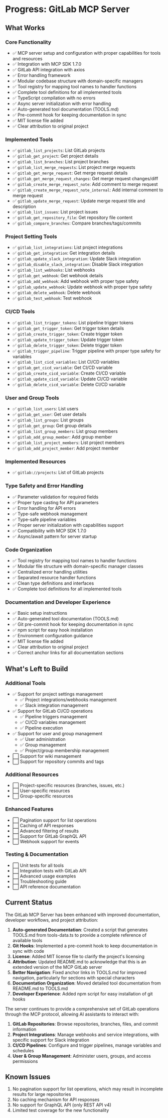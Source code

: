 # Progress: GitLab MCP Server

## What Works

### Core Functionality
- ✅ MCP server setup and configuration with proper capabilities for tools and resources
- ✅ Integration with MCP SDK 1.7.0
- ✅ GitLab API integration with axios
- ✅ Error handling framework
- ✅ Modular codebase structure with domain-specific managers
- ✅ Tool registry for mapping tool names to handler functions
- ✅ Complete tool definitions for all implemented tools
- ✅ TypeScript compilation with no errors
- ✅ Async server initialization with error handling
- ✅ Auto-generated tool documentation (TOOLS.md)
- ✅ Pre-commit hook for keeping documentation in sync
- ✅ MIT license file added
- ✅ Clear attribution to original project

### Implemented Tools
- ✅ `gitlab_list_projects`: List GitLab projects
- ✅ `gitlab_get_project`: Get project details
- ✅ `gitlab_list_branches`: List project branches
- ✅ `gitlab_list_merge_requests`: List project merge requests
- ✅ `gitlab_get_merge_request`: Get merge request details
- ✅ `gitlab_get_merge_request_changes`: Get merge request changes/diff
- ✅ `gitlab_create_merge_request_note`: Add comment to merge request
- ✅ `gitlab_create_merge_request_note_internal`: Add internal comment to merge request
- ✅ `gitlab_update_merge_request`: Update merge request title and description
- ✅ `gitlab_list_issues`: List project issues
- ✅ `gitlab_get_repository_file`: Get repository file content
- ✅ `gitlab_compare_branches`: Compare branches/tags/commits

### Project Setting Tools
- ✅ `gitlab_list_integrations`: List project integrations
- ✅ `gitlab_get_integration`: Get integration details
- ✅ `gitlab_update_slack_integration`: Update Slack integration
- ✅ `gitlab_disable_slack_integration`: Disable Slack integration
- ✅ `gitlab_list_webhooks`: List webhooks
- ✅ `gitlab_get_webhook`: Get webhook details
- ✅ `gitlab_add_webhook`: Add webhook with proper type safety
- ✅ `gitlab_update_webhook`: Update webhook with proper type safety
- ✅ `gitlab_delete_webhook`: Delete webhook
- ✅ `gitlab_test_webhook`: Test webhook

### CI/CD Tools
- ✅ `gitlab_list_trigger_tokens`: List pipeline trigger tokens
- ✅ `gitlab_get_trigger_token`: Get trigger token details
- ✅ `gitlab_create_trigger_token`: Create trigger token
- ✅ `gitlab_update_trigger_token`: Update trigger token
- ✅ `gitlab_delete_trigger_token`: Delete trigger token
- ✅ `gitlab_trigger_pipeline`: Trigger pipeline with proper type safety for variables
- ✅ `gitlab_list_cicd_variables`: List CI/CD variables
- ✅ `gitlab_get_cicd_variable`: Get CI/CD variable
- ✅ `gitlab_create_cicd_variable`: Create CI/CD variable
- ✅ `gitlab_update_cicd_variable`: Update CI/CD variable
- ✅ `gitlab_delete_cicd_variable`: Delete CI/CD variable

### User and Group Tools
- ✅ `gitlab_list_users`: List users
- ✅ `gitlab_get_user`: Get user details
- ✅ `gitlab_list_groups`: List groups
- ✅ `gitlab_get_group`: Get group details
- ✅ `gitlab_list_group_members`: List group members
- ✅ `gitlab_add_group_member`: Add group member
- ✅ `gitlab_list_project_members`: List project members
- ✅ `gitlab_add_project_member`: Add project member

### Implemented Resources
- ✅ `gitlab://projects`: List of GitLab projects

### Type Safety and Error Handling
- ✅ Parameter validation for required fields
- ✅ Proper type casting for API parameters
- ✅ Error handling for API errors
- ✅ Type-safe webhook management
- ✅ Type-safe pipeline variables
- ✅ Proper server initialization with capabilities support
- ✅ Compatibility with MCP SDK 1.7.0
- ✅ Async/await pattern for server startup

### Code Organization
- ✅ Tool registry for mapping tool names to handler functions
- ✅ Modular file structure with domain-specific manager classes
- ✅ Centralized error handling utilities
- ✅ Separated resource handler functions
- ✅ Clean type definitions and interfaces
- ✅ Complete tool definitions for all implemented tools

### Documentation and Developer Experience
- ✅ Basic setup instructions
- ✅ Auto-generated tool documentation (TOOLS.md)
- ✅ Git pre-commit hook for keeping documentation in sync
- ✅ npm script for easy hook installation
- ✅ Environment configuration guidance
- ✅ MIT license file added
- ✅ Clear attribution to original project
- ✅ Correct anchor links for all documentation sections

## What's Left to Build

### Additional Tools
- ✅ Support for project settings management
  - ✅ Project integrations/webhooks management
  - ✅ Slack integration management
- ✅ Support for GitLab CI/CD operations
  - ✅ Pipeline triggers management
  - ✅ CI/CD variables management
  - ✅ Pipeline execution
- ✅ Support for user and group management
  - ✅ User administration
  - ✅ Group management
  - ✅ Project/group membership management
- ⬜ Support for wiki management
- ⬜ Support for repository commits and tags

### Additional Resources
- ⬜ Project-specific resources (branches, issues, etc.)
- ⬜ User-specific resources
- ⬜ Group-specific resources

### Enhanced Features
- ⬜ Pagination support for list operations
- ⬜ Caching of API responses
- ⬜ Advanced filtering of results
- ⬜ Support for GitLab GraphQL API
- ⬜ Webhook support for events

### Testing & Documentation
- ⬜ Unit tests for all tools
- ⬜ Integration tests with GitLab API
- ⬜ Advanced usage examples
- ⬜ Troubleshooting guide
- ⬜ API reference documentation

## Current Status
The GitLab MCP Server has been enhanced with improved documentation, developer workflows, and project attribution:

1. **Auto-generated Documentation**: Created a script that generates TOOLS.md from tools-data.ts to provide a complete reference of available tools
2. **Git Hooks**: Implemented a pre-commit hook to keep documentation in sync with code
3. **License**: Added MIT license file to clarify the project's licensing
4. **Attribution**: Updated README.md to acknowledge that this is an extended version of the MCP GitLab server
5. **Better Navigation**: Fixed anchor links in TOOLS.md for improved navigation, particularly for sections with special characters
6. **Documentation Organization**: Moved detailed tool documentation from README.md to TOOLS.md
7. **Developer Experience**: Added npm script for easy installation of git hooks

The server continues to provide a comprehensive set of GitLab operations through the MCP protocol, allowing AI assistants to interact with:

1. **GitLab Repositories**: Browse repositories, branches, files, and commit information
2. **Project Integrations**: Manage webhooks and service integrations, with specific support for Slack integration
3. **CI/CD Pipelines**: Configure and trigger pipelines, manage variables and schedules
4. **User & Group Management**: Administer users, groups, and access permissions

## Known Issues
1. No pagination support for list operations, which may result in incomplete results for large repositories
2. No caching mechanism for API responses
3. No support for GraphQL API (only REST API v4)
4. Limited test coverage for the new functionality
